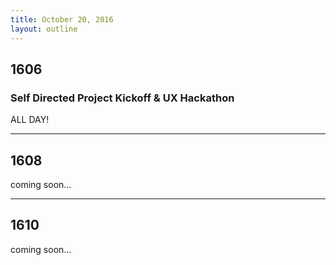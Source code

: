 ```yaml
---
title: October 20, 2016
layout: outline
---
```


## 1606

### Self Directed Project Kickoff & UX Hackathon
ALL DAY!

***

## 1608
coming soon...

***

## 1610
coming soon...
